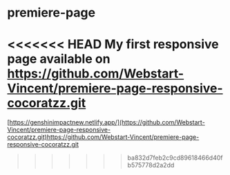# premiere-page

<<<<<<< HEAD
My first responsive page available on https://github.com/Webstart-Vincent/premiere-page-responsive-cocoratzz.git
=======
[https://genshinimpactnew.netlify.app/](https://github.com/Webstart-Vincent/premiere-page-responsive-cocoratzz.git)https://github.com/Webstart-Vincent/premiere-page-responsive-cocoratzz.git

> > > > > > > ba832d7feb2c9cd89618466d40fb575778d2a2dd
